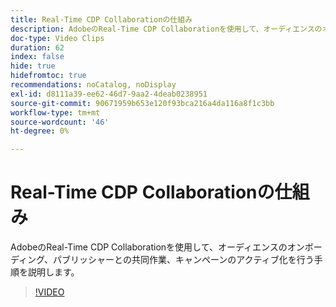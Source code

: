 ```yaml
---
title: Real-Time CDP Collaborationの仕組み
description: AdobeのReal-Time CDP Collaborationを使用して、オーディエンスのオンボーディング、パブリッシャーとの共同作業、キャンペーンのアクティブ化を行う手順を説明します。
doc-type: Video Clips
duration: 62
index: false
hide: true
hidefromtoc: true
recommendations: noCatalog, noDisplay
exl-id: d8111a39-ee62-46d7-9aa2-4deab0238951
source-git-commit: 90671959b653e120f93bca216a4da116a8f1c3bb
workflow-type: tm+mt
source-wordcount: '46'
ht-degree: 0%

---
```


# Real-Time CDP Collaborationの仕組み

AdobeのReal-Time CDP Collaborationを使用して、オーディエンスのオンボーディング、パブリッシャーとの共同作業、キャンペーンのアクティブ化を行う手順を説明します。

<!-- 62_OS511_3442426_61_how-realtime-cdp-collaboration-works -->
>[!VIDEO](https://video.tv.adobe.com/v/3459946/?learn=on&enablevpops=true&captions=jpn)
